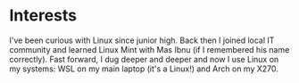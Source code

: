 # Interests

I've been curious with Linux since junior high. Back then I joined local IT community and learned
Linux Mint with Mas Ibnu (if I remembered his name correctly). Fast forward, I dug deeper and deeper
and now I use Linux on my systems: WSL on my main laptop (it's a Linux!) and Arch on my X270.
